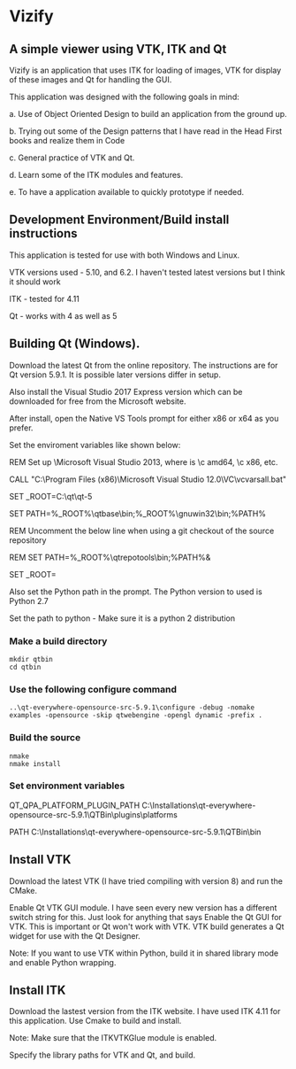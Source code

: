 # Vizify
## A simple viewer using VTK, ITK and Qt 

Vizify is an application that uses ITK for loading of images, VTK for display of these images and Qt for handling the GUI.

This application was designed with the following goals in mind:

a. Use of Object Oriented Design to build an application from the ground up. 

b. Trying out some of the Design patterns that I have read in the Head First books and realize them in Code

c. General practice of VTK and Qt.

d. Learn some of the ITK modules and features.

e. To have a application available to quickly prototype if needed.


## Development Environment/Build install instructions

This application is tested for use with both Windows and Linux. 

VTK versions used - 5.10, and 6.2. I haven't tested latest versions but I think it should work

ITK - tested for 4.11

Qt - works with 4 as well as 5

## Building Qt (Windows).

Download the latest Qt from the online repository. The instructions are for Qt version 5.9.1. It is possible later versions differ in setup.

Also install the Visual Studio 2017 Express version which can be downloaded for free from the Microsoft website.

After install, open the Native VS Tools prompt for either x86 or x64 as you prefer.

Set the enviroment variables like shown below:

REM Set up \Microsoft Visual Studio 2013, where <arch> is \c amd64, \c x86, etc.
  
CALL "C:\Program Files (x86)\Microsoft Visual Studio 12.0\VC\vcvarsall.bat" <arch>
  
SET _ROOT=C:\qt\qt-5

SET PATH=%_ROOT%\qtbase\bin;%_ROOT%\gnuwin32\bin;%PATH%

REM Uncomment the below line when using a git checkout of the source repository

REM SET PATH=%_ROOT%\qtrepotools\bin;%PATH%&

SET _ROOT=

Also set the Python path in the prompt. The Python version to used is Python 2.7

Set the path to python - Make sure it is a python 2 distribution

### Make a build directory
	mkdir qtbin
	cd qtbin
	
### Use the following configure command
	..\qt-everywhere-opensource-src-5.9.1\configure -debug -nomake examples -opensource -skip qtwebengine -opengl dynamic -prefix .
	
### Build the source
	nmake
	nmake install
	
### Set environment variables

QT_QPA_PLATFORM_PLUGIN_PATH C:\Installations\qt-everywhere-opensource-src-5.9.1\QTBin\plugins\platforms

PATH  C:\Installations\qt-everywhere-opensource-src-5.9.1\QTBin\bin

## Install VTK

Download the latest VTK (I have tried compiling with version 8) and run the CMake.

Enable Qt VTK GUI module. I have seen every new version has a different switch string for this. Just look for anything that says Enable the Qt GUI for VTK. This is important or Qt won't work with VTK. VTK build generates a Qt widget for use with the Qt Designer.

Note: If you want to use VTK within Python, build it in shared library mode and enable Python wrapping.

## Install ITK
Download the lastest version from the ITK website. I have used ITK 4.11 for this application.
Use Cmake to build and install. 

Note: Make sure that the ITKVTKGlue module is enabled. 

Specify the library paths for VTK and Qt, and build.
